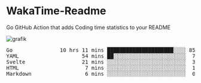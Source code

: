 # WakaTime-Readme

Go GitHub Action that adds Coding time statistics to your README 

![grafik](https://user-images.githubusercontent.com/95316598/205391772-e35cd801-f01f-4447-b9c5-904d6f0c8e7d.png)

<!--WakaTime-Start-->
<pre>Go               10 hrs 11 mins █████████████████████░░░░ 85.87 %</br>YAML                    54 mins ██░░░░░░░░░░░░░░░░░░░░░░░  7.65 %</br>Svelte                  21 mins ░░░░░░░░░░░░░░░░░░░░░░░░░  3.05 %</br>HTML                     7 mins ░░░░░░░░░░░░░░░░░░░░░░░░░  1.07 %</br>Markdown                 6 mins ░░░░░░░░░░░░░░░░░░░░░░░░░  0.85 %</br></pre>
<!--WakaTime-End-->
